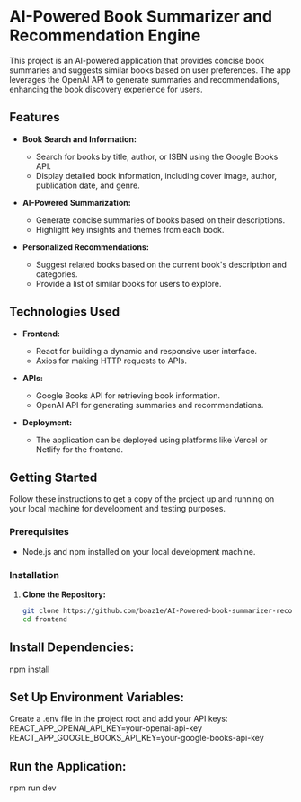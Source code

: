 # AI-Powered Book Summarizer and Recommendation Engine

This project is an AI-powered application that provides concise book summaries and suggests similar books based on user preferences. The app leverages the OpenAI API to generate summaries and recommendations, enhancing the book discovery experience for users.

## Features

- **Book Search and Information:**
  - Search for books by title, author, or ISBN using the Google Books API.
  - Display detailed book information, including cover image, author, publication date, and genre.

- **AI-Powered Summarization:**
  - Generate concise summaries of books based on their descriptions.
  - Highlight key insights and themes from each book.

- **Personalized Recommendations:**
  - Suggest related books based on the current book's description and categories.
  - Provide a list of similar books for users to explore.

## Technologies Used

- **Frontend:**
  - React for building a dynamic and responsive user interface.
  - Axios for making HTTP requests to APIs.

- **APIs:**
  - Google Books API for retrieving book information.
  - OpenAI API for generating summaries and recommendations.

- **Deployment:**
  - The application can be deployed using platforms like Vercel or Netlify for the frontend.

## Getting Started

Follow these instructions to get a copy of the project up and running on your local machine for development and testing purposes.

### Prerequisites

- Node.js and npm installed on your local development machine.

### Installation

1. **Clone the Repository:**

   ```bash
   git clone https://github.com/boaz1e/AI-Powered-book-summarizer-recommendation.git
   cd frontend

## Install Dependencies:
npm install

## Set Up Environment Variables:
Create a .env file in the project root and add your API keys:
REACT_APP_OPENAI_API_KEY=your-openai-api-key
REACT_APP_GOOGLE_BOOKS_API_KEY=your-google-books-api-key

## Run the Application:
npm run dev

